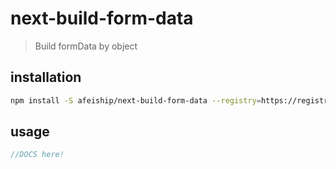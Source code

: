 # next-build-form-data
> Build formData by object

## installation
```bash
npm install -S afeiship/next-build-form-data --registry=https://registry.npm.taobao.org
```

## usage
```js
//DOCS here!
```
